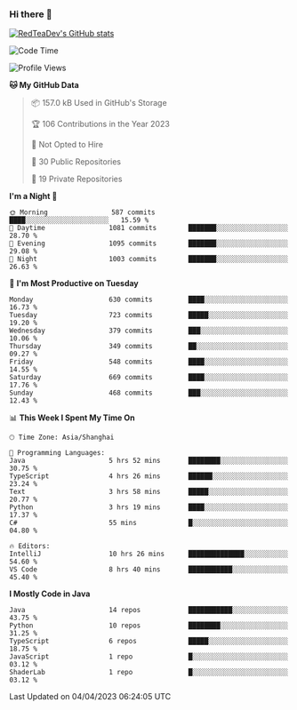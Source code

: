 ### Hi there 👋

<!--
**RedTeaDev/RedTeaDev** is a ✨ _special_ ✨ repository because its `README.md` (this file) appears on your GitHub profile.

Here are some ideas to get you started:

- 🔭 I’m currently working on ...
- 🌱 I’m currently learning ...
- 👯 I’m looking to collaborate on ...
- 🤔 I’m looking for help with ...
- 💬 Ask me about ...
- 📫 How to reach me: ...
- 😄 Pronouns: ...
- ⚡ Fun fact: ...
-->

<!--
[![wakatime](https://wakatime.com/badge/user/6b101ed0-04c0-4490-9283-eb61f2efff96.svg)](https://wakatime.com/@6b101ed0-04c0-4490-9283-eb61f2efff96)
!-->

[![RedTeaDev's GitHub stats](https://github-readme-stats.vercel.app/api?username=RedTeaDev)](https://github.com/anuraghazra/github-readme-stats)
<!--
[![willianrod's wakatime stats](https://github-readme-stats.vercel.app/api/wakatime?username=RedTeaDev)](https://github.com/anuraghazra/github-readme-stats)
!-->
<!--START_SECTION:waka-->
![Code Time](http://img.shields.io/badge/Code%20Time-1%2C318%20hrs%2021%20mins-blue)

![Profile Views](http://img.shields.io/badge/Profile%20Views-0-blue)

**🐱 My GitHub Data** 

> 📦 157.0 kB Used in GitHub's Storage 
 > 
> 🏆 106 Contributions in the Year 2023
 > 
> 🚫 Not Opted to Hire
 > 
> 📜 30 Public Repositories 
 > 
> 🔑 19 Private Repositories 
 > 
**I'm a Night 🦉** 

```text
🌞 Morning                587 commits         ████░░░░░░░░░░░░░░░░░░░░░   15.59 % 
🌆 Daytime                1081 commits        ███████░░░░░░░░░░░░░░░░░░   28.70 % 
🌃 Evening                1095 commits        ███████░░░░░░░░░░░░░░░░░░   29.08 % 
🌙 Night                  1003 commits        ███████░░░░░░░░░░░░░░░░░░   26.63 % 
```
📅 **I'm Most Productive on Tuesday** 

```text
Monday                   630 commits         ████░░░░░░░░░░░░░░░░░░░░░   16.73 % 
Tuesday                  723 commits         █████░░░░░░░░░░░░░░░░░░░░   19.20 % 
Wednesday                379 commits         ███░░░░░░░░░░░░░░░░░░░░░░   10.06 % 
Thursday                 349 commits         ██░░░░░░░░░░░░░░░░░░░░░░░   09.27 % 
Friday                   548 commits         ████░░░░░░░░░░░░░░░░░░░░░   14.55 % 
Saturday                 669 commits         ████░░░░░░░░░░░░░░░░░░░░░   17.76 % 
Sunday                   468 commits         ███░░░░░░░░░░░░░░░░░░░░░░   12.43 % 
```


📊 **This Week I Spent My Time On** 

```text
🕑︎ Time Zone: Asia/Shanghai

💬 Programming Languages: 
Java                     5 hrs 52 mins       ████████░░░░░░░░░░░░░░░░░   30.75 % 
TypeScript               4 hrs 26 mins       ██████░░░░░░░░░░░░░░░░░░░   23.24 % 
Text                     3 hrs 58 mins       █████░░░░░░░░░░░░░░░░░░░░   20.77 % 
Python                   3 hrs 19 mins       ████░░░░░░░░░░░░░░░░░░░░░   17.37 % 
C#                       55 mins             █░░░░░░░░░░░░░░░░░░░░░░░░   04.80 % 

🔥 Editors: 
IntelliJ                 10 hrs 26 mins      ██████████████░░░░░░░░░░░   54.60 % 
VS Code                  8 hrs 40 mins       ███████████░░░░░░░░░░░░░░   45.40 % 
```

**I Mostly Code in Java** 

```text
Java                     14 repos            ███████████░░░░░░░░░░░░░░   43.75 % 
Python                   10 repos            ████████░░░░░░░░░░░░░░░░░   31.25 % 
TypeScript               6 repos             █████░░░░░░░░░░░░░░░░░░░░   18.75 % 
JavaScript               1 repo              █░░░░░░░░░░░░░░░░░░░░░░░░   03.12 % 
ShaderLab                1 repo              █░░░░░░░░░░░░░░░░░░░░░░░░   03.12 % 
```




 Last Updated on 04/04/2023 06:24:05 UTC
<!--END_SECTION:waka-->


